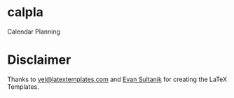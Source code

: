 # calpla
Calendar Planning

# Disclaimer
Thanks to vel@latextemplates.com and [Evan Sultanik](http://www.sultanik.com/) for creating the LaTeX Templates.